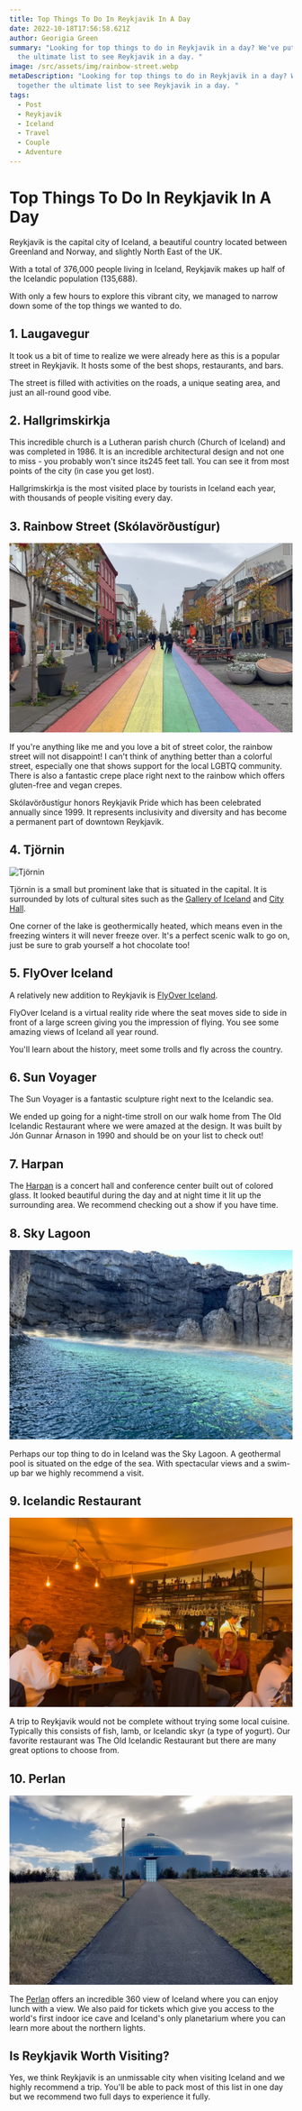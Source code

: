 ```yaml
---
title: Top Things To Do In Reykjavik In A Day
date: 2022-10-18T17:56:58.621Z
author: Georigia Green
summary: "Looking for top things to do in Reykjavik in a day? We've put together
  the ultimate list to see Reykjavik in a day. "
image: /src/assets/img/rainbow-street.webp
metaDescription: "Looking for top things to do in Reykjavik in a day? We've put
  together the ultimate list to see Reykjavik in a day. "
tags:
  - Post
  - Reykjavik
  - Iceland
  - Travel
  - Couple
  - Adventure
---
```

# Top Things To Do In Reykjavik In A Day

Reykjavik is the capital city of Iceland, a beautiful country located between Greenland and Norway, and slightly North East of the UK.

With a total of 376,000 people living in Iceland, Reykjavik makes up half of the Icelandic population (135,688).

With only a few hours to explore this vibrant city, we managed to narrow down some of the top things we wanted to do.

## 1. Laugavegur 

It took us a bit of time to realize we were already here as this is a popular street in Reykjavik. It hosts some of the best shops, restaurants, and bars.

The street is filled with activities on the roads, a unique seating area, and just an all-round good vibe.

## 2. Hallgrimskirkja

This incredible church is a Lutheran parish church (Church of Iceland) and was completed in 1986. It is an incredible architectural design and not one to miss - you probably won't since its245 feet tall. You can see it from most points of the city (in case you get lost).

Hallgrimskirkja is the most visited place by tourists in Iceland each year, with thousands of people visiting every day.

## 3. Rainbow Street (Skólavörðustígur)

![Rainbow Street](/src/assets/img/rainbow-street.webp "Rainbow Street")

If you're anything like me and you love a bit of street color, the rainbow street will not disappoint! I can't think of anything better than a colorful street, especially one that shows support for the local LGBTQ community. There is also a fantastic crepe place right next to the rainbow which offers gluten-free and vegan crepes.

Skólavörðustígur honors Reykjavik Pride which has been celebrated annually since 1999. It represents inclusivity and diversity and has become a permanent part of downtown Reykjavik.

## 4. Tjörnin

![Tjörnin](/src/assets/img/tjörnin.webp "Tjörnin")

Tjörnin is a small but prominent lake that is situated in the capital. It is surrounded by lots of cultural sites such as the [Gallery of Iceland](https://www.listasafn.is/en/) and [City Hall](https://visitreykjavik.is/city-hall).

One corner of the lake is geothermically heated, which means even in the freezing winters it will never freeze over. It's a perfect scenic walk to go on, just be sure to grab yourself a hot chocolate too!

## 5. FlyOver Iceland

A relatively new addition to Reykjavik is [FlyOver Iceland](https://www.flyovericeland.com/).

FlyOver Iceland is a virtual reality ride where the seat moves side to side in front of a large screen giving you the impression of flying. You see some amazing views of Iceland all year round.

You'll learn about the history, meet some trolls and fly across the country.

## 6. Sun Voyager

The Sun Voyager is a fantastic sculpture right next to the Icelandic sea.

We ended up going for a night-time stroll on our walk home from The Old Icelandic Restaurant where we were amazed at the design. It was built by Jón Gunnar Árnason in 1990 and should be on your list to check out!

## 7. Harpan

The [Harpan](https://harpa.is/en/) is a concert hall and conference center built out of colored glass. It looked beautiful during the day and at night time it lit up the surrounding area. We recommend checking out a show if you have time.

## 8. Sky Lagoon

![Sky Lagoon Reykjavik](/src/assets/img/sky-lagoon.webp "Sky Lagoon Reykjavik")

Perhaps our top thing to do in Iceland was the Sky Lagoon. A geothermal pool is situated on the edge of the sea. With spectacular views and a swim-up bar we highly recommend a visit.

## 9. Icelandic Restaurant

![The Old Icelandic Restaurant](/src/assets/img/old-icelandic-restaraunt.webp "The Old Icelandic Restaurant")

A trip to Reykjavik would not be complete without trying some local cuisine. Typically this consists of fish, lamb, or Icelandic skyr (a type of yogurt). Our favorite restaurant was The Old Icelandic Restaurant but there are many great options to choose from.

## 10. Perlan

![Perlan](/src/assets/img/perlan.webp "Perlan")

The [Perlan](https://www.perlan.is/en-gb) offers an incredible 360 view of Iceland where you can enjoy lunch with a view. We also paid for tickets which give you access to the world's first indoor ice cave and Iceland's only planetarium where you can learn more about the northern lights.

## Is Reykjavik Worth Visiting?

Yes, we think Reykjavik is an unmissable city when visiting Iceland and we highly recommend a trip. You'll be able to pack most of this list in one day but we recommend two full days to experience it fully.